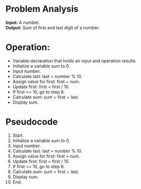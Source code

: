 # Problem Analysis   
**Input:** A number.  
**Output:** Sum of first and last digit of a number.

# Operation:   
- Variable declaration that holds an input and operation results.
- Initialize a variable sum to 0.
- Input number.
- Calculate last: last = number % 10.
- Assign value for first: first = num.
- Update first: first = first / 10.
- If first >= 10, go to step 6.
- Calculate sum: sum = first + last.
- Display sum.
  
  
# Pseudocode   
1. Start.
2. Initialize a variable sum to 0.
3. Input number.
4. Calculate last: last = number % 10.
5. Assign value for first: first = num.
6. Update first: first = first / 10.
7. If first >= 10, go to step 6.
8. Calculate sum: sum = first + last.
9. Display sum.
10. End.
 
